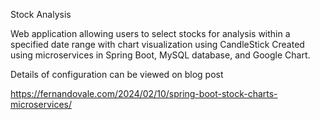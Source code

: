 Stock Analysis

Web application allowing users to select stocks for analysis within a specified date range with chart visualization using CandleStick
Created using microservices in Spring Boot, MySQL database, and Google Chart. 

Details of configuration can be viewed on blog post

https://fernandovale.com/2024/02/10/spring-boot-stock-charts-microservices/